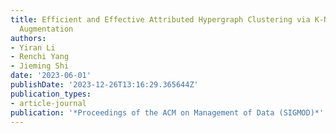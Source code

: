 ```yaml
---
title: Efficient and Effective Attributed Hypergraph Clustering via K-Nearest Neighbor
  Augmentation
authors:
- Yiran Li
- Renchi Yang
- Jieming Shi
date: '2023-06-01'
publishDate: '2023-12-26T13:16:29.365644Z'
publication_types:
- article-journal
publication: '*Proceedings of the ACM on Management of Data (SIGMOD)*'
---
```

